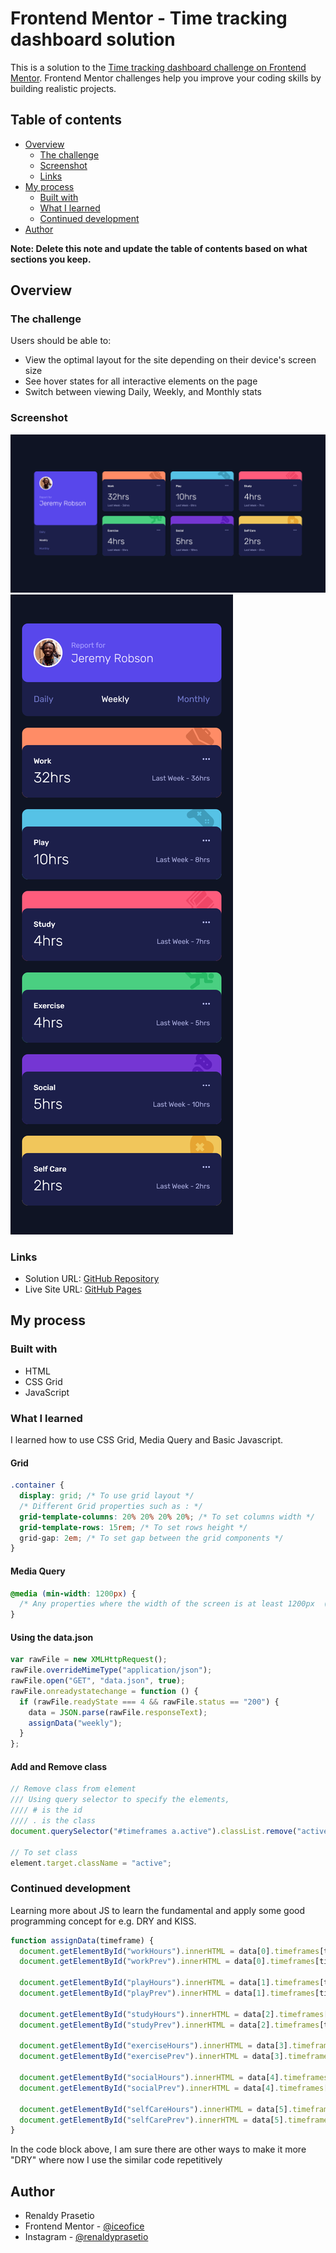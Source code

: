 # Frontend Mentor - Time tracking dashboard solution

This is a solution to the [Time tracking dashboard challenge on Frontend Mentor](https://www.frontendmentor.io/challenges/time-tracking-dashboard-UIQ7167Jw). Frontend Mentor challenges help you improve your coding skills by building realistic projects.

## Table of contents

- [Overview](#overview)
  - [The challenge](#the-challenge)
  - [Screenshot](#screenshot)
  - [Links](#links)
- [My process](#my-process)
  - [Built with](#built-with)
  - [What I learned](#what-i-learned)
  - [Continued development](#continued-development)
- [Author](#author)

**Note: Delete this note and update the table of contents based on what sections you keep.**

## Overview

### The challenge

Users should be able to:

- View the optimal layout for the site depending on their device's screen size
- See hover states for all interactive elements on the page
- Switch between viewing Daily, Weekly, and Monthly stats

### Screenshot

![Desktop Screenshot](./screenshot.png)
![Mobile Screenshot](./mobile-screenshot.png)

### Links

- Solution URL: [GitHub Repository](https://github.com/iceofice/frontend-mentor/tree/main/Time%20Tracking)
- Live Site URL: [GitHub Pages](https://iceofice.github.io/frontend-mentor/Time%20Tracking)

## My process

### Built with

- HTML
- CSS Grid
- JavaScript

### What I learned

I learned how to use CSS Grid, Media Query and Basic Javascript.

#### Grid

```css
.container {
  display: grid; /* To use grid layout */
  /* Different Grid properties such as : */
  grid-template-columns: 20% 20% 20% 20%; /* To set columns width */
  grid-template-rows: 15rem; /* To set rows height */
  grid-gap: 2em; /* To set gap between the grid components */
}
```

#### Media Query

```css
@media (min-width: 1200px) {
  /* Any properties where the width of the screen is at least 1200px  (desktop) */
}
```

#### Using the data.json

```js
var rawFile = new XMLHttpRequest();
rawFile.overrideMimeType("application/json");
rawFile.open("GET", "data.json", true);
rawFile.onreadystatechange = function () {
  if (rawFile.readyState === 4 && rawFile.status == "200") {
    data = JSON.parse(rawFile.responseText);
    assignData("weekly");
  }
};
```

#### Add and Remove class

```js
// Remove class from element
/// Using query selector to specify the elements,
//// # is the id
//// . is the class
document.querySelector("#timeframes a.active").classList.remove("active");

// To set class
element.target.className = "active";
```

### Continued development

Learning more about JS to learn the fundamental and apply some good programming concept for e.g. DRY and KISS.

```js
function assignData(timeframe) {
  document.getElementById("workHours").innerHTML = data[0].timeframes[timeframe].current;
  document.getElementById("workPrev").innerHTML = data[0].timeframes[timeframe].previous;

  document.getElementById("playHours").innerHTML = data[1].timeframes[timeframe].current;
  document.getElementById("playPrev").innerHTML = data[1].timeframes[timeframe].previous;

  document.getElementById("studyHours").innerHTML = data[2].timeframes[timeframe].current;
  document.getElementById("studyPrev").innerHTML = data[2].timeframes[timeframe].previous;

  document.getElementById("exerciseHours").innerHTML = data[3].timeframes[timeframe].current;
  document.getElementById("exercisePrev").innerHTML = data[3].timeframes[timeframe].previous;

  document.getElementById("socialHours").innerHTML = data[4].timeframes[timeframe].current;
  document.getElementById("socialPrev").innerHTML = data[4].timeframes[timeframe].previous;

  document.getElementById("selfCareHours").innerHTML = data[5].timeframes[timeframe].current;
  document.getElementById("selfCarePrev").innerHTML = data[5].timeframes[timeframe].previous;
}
```

In the code block above, I am sure there are other ways to make it more "DRY" where now I use the similar code repetitively

## Author

- Renaldy Prasetio
- Frontend Mentor - [@iceofice](https://www.frontendmentor.io/profile/iceofice)
- Instagram - [@renaldyprasetio](https://www.instagram.com/renaldyprasetio)
